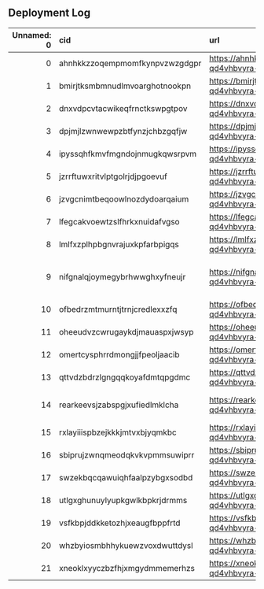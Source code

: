 ## Deployment Log

|   Unnamed: 0 | cid                            | url                                                            | name                                       | place_id                    |
|-------------:|:-------------------------------|:---------------------------------------------------------------|:-------------------------------------------|:----------------------------|
|            0 | ahnhkkzzoqempmomfkynpvzwzgdgpr | https://ahnhkkzzoqempmomfkynpvzwzgdgpr-qd4vhbvyra-ew.a.run.app | kebab shahid                               | ChIJS6PPx8uvYQ0R3WO2UEbm4Ck |
|            1 | bmirjtksmbmnudlmvoarghotnookpn | https://bmirjtksmbmnudlmvoarghotnookpn-qd4vhbvyra-ew.a.run.app | Pizzes Va De Bò                            | ChIJNTyalK-vYQ0RDQKP3klOVdw |
|            2 | dnxvdpcvtacwikeqfrnctkswpgtpov | https://dnxvdpcvtacwikeqfrnctkswpgtpov-qd4vhbvyra-ew.a.run.app | Cerveseria Ca Blau                         | ChIJvxtMejmvYQ0RA-DSAy-Z7Hs |
|            3 | dpjmjlzwnwewpzbtfynzjchbzgqfjw | https://dpjmjlzwnwewpzbtfynzjchbzgqfjw-qd4vhbvyra-ew.a.run.app | Pub Espai                                  | ChIJkdgCOa6vYQ0Rj3h9F4cJHRQ |
|            4 | ipyssqhfkmvfmgndojnmugkqwsrpvm | https://ipyssqhfkmvfmgndojnmugkqwsrpvm-qd4vhbvyra-ew.a.run.app | Pub cafetería Spay                         | ChIJ25yHVgCvYQ0Rp2IQPkG2HqI |
|            5 | jzrrftuwxritvlptgolrjdjpgoevuf | https://jzrrftuwxritvlptgolrjdjpgoevuf-qd4vhbvyra-ew.a.run.app | Manchego                                   | ChIJG36eb0mvYQ0RP7O0QZ9Smv4 |
|            6 | jzvgcnimtbeqoowlnozdydoarqaium | https://jzvgcnimtbeqoowlnozdydoarqaium-qd4vhbvyra-ew.a.run.app | Capri Pub                                  | ChIJD9oTdMevYQ0RzLo6topByaw |
|            7 | lfegcakvoewtzslfhrkxnuidafvgso | https://lfegcakvoewtzslfhrkxnuidafvgso-qd4vhbvyra-ew.a.run.app | A Casiña da Ponte                          | ChIJ4XXCdAC_MQ0RwsLf9Za9Rjc |
|            8 | lmlfxzplhpbgnvrajuxkpfarbpigqs | https://lmlfxzplhpbgnvrajuxkpfarbpigqs-qd4vhbvyra-ew.a.run.app | Bar Molinet                                | ChIJe4yrV6WvYQ0RWmBQEEWnFHc |
|            9 | nifgnalqjoymegybrhwwghxyfneujr | https://nifgnalqjoymegybrhwwghxyfneujr-qd4vhbvyra-ew.a.run.app | Llar de jubilades i jubilats de Guadassuar | ChIJa4gWJLGvYQ0RQKzWHQz1HMc |
|           10 | ofbedrzmtmurntjtrnjcredlexxzfq | https://ofbedrzmtmurntjtrnjcredlexxzfq-qd4vhbvyra-ew.a.run.app | Cantina                                    | ChIJUeXGWImvYQ0Rs3YYefPGC4c |
|           11 | oheeudvzcwrugaykdjmauaspxjwsyp | https://oheeudvzcwrugaykdjmauaspxjwsyp-qd4vhbvyra-ew.a.run.app | Pub Richi                                  | ChIJPUXUe_-vYQ0RH2qzPXL8nOM |
|           12 | omertcysphrrdmongjjfpeoljaacib | https://omertcysphrrdmongjjfpeoljaacib-qd4vhbvyra-ew.a.run.app | ENTREFOGONS GUADASUAR                      | ChIJV-p2wq-vYQ0RoaWrJRxw7Rw |
|           13 | qttvdzbdrzlgngqqkoyafdmtqpgdmc | https://qttvdzbdrzlgngqqkoyafdmtqpgdmc-qd4vhbvyra-ew.a.run.app | Cerveseria Quintana                        | ChIJlXUgRLCvYQ0R0gFFmLqZYVE |
|           14 | rearkeevsjzabspgjxufiedlmklcha | https://rearkeevsjzabspgjxufiedlmklcha-qd4vhbvyra-ew.a.run.app | Polideportivo Municipal Guadassuar         | ChIJz8ThN6WvYQ0RLpWGlj0lW9k |
|           15 | rxlayiiispbzejkkkjmtvxbjyqmkbc | https://rxlayiiispbzejkkkjmtvxbjyqmkbc-qd4vhbvyra-ew.a.run.app | Gica                                       | ChIJk1BkBACvYQ0RqMlEJq5faoI |
|           16 | sbiprujzwnqmeodqkvkvpmmsuwiprr | https://sbiprujzwnqmeodqkvkvpmmsuwiprr-qd4vhbvyra-ew.a.run.app | Restaurant El Catòlic                      | ChIJT1ZJPAevYQ0Rp8BPZIHDrk8 |
|           17 | swzekbqcqawuiqhfaalpzybgxsodbd | https://swzekbqcqawuiqhfaalpzybgxsodbd-qd4vhbvyra-ew.a.run.app | Pizzería Da Vito                           | ChIJAzTRpAOvYQ0R-xfqnXr6v34 |
|           18 | utlgxghunuylyupkgwlkbpkrjdrmms | https://utlgxghunuylyupkgwlkbpkrjdrmms-qd4vhbvyra-ew.a.run.app | Pub MV                                     | ChIJv4VCtwKvYQ0RA-2ylyYB2U8 |
|           19 | vsfkbpjddkketozhjxeaugfbppfrtd | https://vsfkbpjddkketozhjxeaugfbppfrtd-qd4vhbvyra-ew.a.run.app | Forn Sant Roc                              | ChIJdc4VoLavYQ0RlnFvnuqKXo0 |
|           20 | whzbyiosmbhhykuewzvoxdwuttdysl | https://whzbyiosmbhhykuewzvoxdwuttdysl-qd4vhbvyra-ew.a.run.app | Azúmara Café & Bar                         | ChIJn6Zp-_--MQ0ROgzWShXfxf8 |
|           21 | xneoklxyyczbzfhjxmgydmmemerhzs | https://xneoklxyyczbzfhjxmgydmmemerhzs-qd4vhbvyra-ew.a.run.app | Bar Poliesportiu Guadassuar                | ChIJQVsqfgCvYQ0RwVySFQNQwOA |
